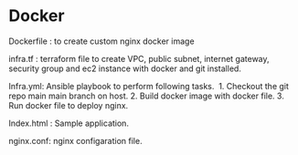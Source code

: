 # Docker


Dockerfile :
            to create custom nginx docker image
            
infra.tf : 
            terraform file to create VPC, public subnet, internet gateway, security group and ec2 instance with docker and git installed.
            
Infra.yml: 
            Ansible playbook to perform following tasks. 
                  1. Checkout the git repo main main branch on host.
                  2. Build docker image with docker file.
                  3. Run docker file to deploy nginx.
                  
Index.html : 
              Sample application.
         
nginx.conf: 
              nginx configaration file.


        
        

